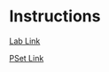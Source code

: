 # Instructions
[Lab Link](https://cs50.harvard.edu/x/2022/labs/5/)

[PSet Link](https://cs50.harvard.edu/x/2022/psets/5/)
